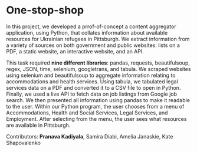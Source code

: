 # One-stop-shop

In this project, we developed a prrof-of-concept a content aggregator application, using Python, that collates information about available resources for Ukrainian refugees in Pittsburgh. We extract information from a variety of sources on both government and public websites: lists on a PDF, a static website, an interactive website, and an API. 

This task required **nine different libraries**: pandas, requests, beautifulsoup, regex, JSON, time, selenium, googletrans, and tabula. We scraped websites using selenium and beautifulsoup to aggregate information relating to accommodations and health services. Using tabula, we tabulated legal services data on a PDF and converted it to a CSV file to open in Python. Finally, we used a live API to fetch data on job listings from Google job search. We then presented all information using pandas to make it readable to the user. Within our Python program, the user chooses from a menu of Accommodations, Health and Social Services, Legal Services, and Employment. After selecting from the menu, the user sees what resources are available in Pittsburgh. 

Contributors: **Pranava Kadiyala**, Samira Diabi, Amelia Janaskie, Kate Shapovalenko
